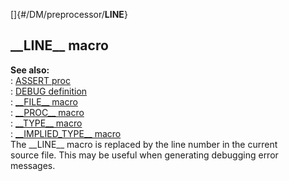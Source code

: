 []{#/DM/preprocessor/__LINE__}    
## \_\_LINE\_\_ macro    
**See also:**    
:   [ASSERT proc](/ref/proc/ASSERT)    
:   [DEBUG definition](/ref/DM/preprocessor/define/DEBUG)    
:   [\_\_FILE\_\_ macro](/ref/DM/preprocessor/__FILE__)    
:   [\_\_PROC\_\_ macro](/ref/DM/preprocessor/__PROC__)    
:   [\_\_TYPE\_\_ macro](/ref/DM/preprocessor/__TYPE__)    
:   [\_\_IMPLIED_TYPE\_\_ macro](/ref/DM/preprocessor/__IMPLIED_TYPE__)    
The \_\_LINE\_\_ macro is replaced by the line number in the current    
source file. This may be useful when generating debugging error    
messages.  